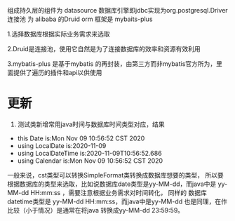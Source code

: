   组成持久层的组件为 datasource 数据库引擎即jdbc实现为org.postgresql.Driver
 连接池 为 alibaba 的Druid
 orm 框架是 mybaits-plus 
 
1.选择数据库根据实际业务需求来选取

2.Druid是连接池，使用它自然是为了连接数据库的效率和资源有效利用

3.mybatis-plus 是基于mybatis 的再封装，由第三方而非mybatis官方所为，里面提供了遍历的插件和api以供使用


# 更新
1. 测试类新增常用java时间与数据库时间类型对应，结果
- this Date is:Mon Nov 09 10:56:52 CST 2020
- using LocalDate is:2020-11-09
- using LocalDateTime is:2020-11-09T10:56:52.686
- using Calendar is:Mon Nov 09 10:56:52 CST 2020

一般来说，cst类型可以转换SimpleFormat类转换成数据库想要的类型，
所以要根据数据库的类型来选取，比如说数据库date类型是yy-MM-dd，而java中是 yy-MM-dd HH:mm:ss ，需要注意根据业务需求对时间转化，
同样的 数据库datetime类型是 yy-MM-dd HH:mm:ss，而java中是yy-MM-dd 也是同理，在作比较（小于情况）是通常在将java 转换成yy-MM-dd 23:59:59。